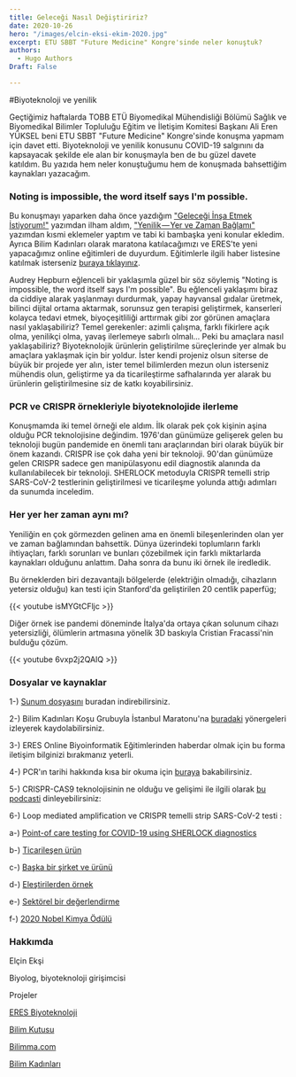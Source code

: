 ```yaml
---
title: Geleceği Nasıl Değiştiririz? 
date: 2020-10-26
hero: "/images/elcin-eksi-ekim-2020.jpg"
excerpt: ETU SBBT "Future Medicine" Kongre'sinde neler konuştuk? 
authors:
  - Hugo Authors
Draft: False 

---
```


#Biyoteknoloji ve yenilik 

Geçtiğimiz haftalarda TOBB ETÜ Biyomedikal Mühendisliği Bölümü Sağlık ve Biyomedikal Bilimler Topluluğu Eğitim ve İletişim Komitesi Başkanı Ali Eren YÜKSEL beni ETU SBBT "Future Medicine" Kongre'sinde konuşma yapmam için davet etti. Biyoteknoloji ve yenilik konusunu COVID-19 salgınını da kapsayacak şekilde ele alan bir konuşmayla ben de bu güzel davete katıldım. Bu yazıda hem neler konuştuğumu hem de konuşmada bahsettiğim kaynakları yazacağım. 

### Noting is impossible, the word itself says I'm possible. 

Bu konuşmayı yaparken daha önce yazdığım ["Geleceği İnşa Etmek İstiyorum!"](https://elcineksi.com/post/2018-08-29_gelece-i-n-a-etmek-stiyorum-d2bfbcf363c8/) yazımdan ilham aldım, ["Yenilik — Yer ve Zaman Bağlamı"](https://elcineksi.com/post/2020-03-18_yenilik-yer-ve-zaman-ba-lam-e5d41e61361/) yazımdan kısmi eklemeler yaptım ve tabi ki bambaşka yeni konular ekledim. Ayrıca Bilim Kadınları olarak maratona katılacağımızı ve ERES'te yeni yapacağımız online eğitimleri de duyurdum. Eğitimlerle ilgili haber listesine katılmak isterseniz [buraya tıklayınız](https://docs.google.com/forms/d/e/1FAIpQLSfdtSMpjbHb6ZIP8SYr_2zxTEFyUcP7Aq7I_Ymy6m2aOfxObA/viewform?usp=sf_link). 

Audrey Hepburn eğlenceli bir yaklaşımla güzel bir söz söylemiş "Noting is impossible, the word itself says I'm possible". Bu eğlenceli yaklaşımı biraz da ciddiye alarak yaşlanmayı durdurmak, yapay hayvansal gıdalar üretmek, bilinci dijital ortama aktarmak, sorunsuz gen terapisi geliştirmek, kanserleri kolayca tedavi etmek, biyoçeşitliliği arttırmak gibi zor görünen amaçlara nasıl yaklaşabiliriz? Temel gerekenler: azimli çalışma, farklı fikirlere açık olma, yenilikçi olma, yavaş ilerlemeye sabırlı olmalı... Peki bu amaçlara nasıl yaklaşabiliriz? Biyoteknolojik ürünlerin geliştirilme süreçlerinde yer almak bu amaçlara yaklaşmak için bir yoldur. İster kendi projeniz olsun siterse de büyük bir projede yer alın, ister temel bilimlerden mezun olun isterseniz mühendis olun, geliştirme ya da ticarileştirme safhalarında yer alarak bu ürünlerin geliştirilmesine siz de katkı koyabilirsiniz. 

### PCR ve CRISPR örnekleriyle biyoteknolojide ilerleme

Konuşmamda iki temel örneği ele aldım. İlk olarak pek çok kişinin aşina olduğu PCR teknolojisine değindim. 1976'dan günümüze gelişerek gelen bu teknoloji bugün pandemide en önemli tanı araçlarından biri olarak büyük bir önem kazandı. CRISPR ise çok daha yeni bir teknoloji. 90'dan günümüze gelen CRISPR sadece gen manipülasyonu edil diagnostik alanında da kullanılabilecek bir teknoloji. SHERLOCK metoduyla CRISPR temelli strip SARS-CoV-2 testlerinin geliştirilmesi ve ticarileşme yolunda attığı adımları da sunumda inceledim. 

### Her yer her zaman aynı mı? 

Yeniliğin en çok görmezden gelinen ama en önemli bileşenlerinden olan yer ve zaman bağlamından bahsettik. Dünya üzerindeki toplumların farklı ihtiyaçları, farklı sorunları ve bunları çözebilmek için farklı miktarlarda kaynakları olduğunu anlattım. Daha sonra da bunu iki örnek ile iredledik. 

Bu örneklerden biri dezavantajlı bölgelerde (elektriğin olmadığı, cihazların yetersiz olduğu) kan testi için Stanford'da geliştirilen 20 centlik paperfüg; 

{{< youtube isMYGtCFljc >}}

Diğer örnek ise pandemi döneminde İtalya'da ortaya çıkan solunum cihazı yetersizliği, ölümlerin artmasına yönelik 3D baskıyla Cristian Fracassi'nin bulduğu çözüm. 

{{< youtube 6vxp2j2QAIQ >}}

### Dosyalar ve kaynaklar

1-) [Sunum dosyasını](https://github.com/amaeksi/FUTUREMEDICINE20/blob/main/Elcin-eksi-future-medicine.pdf) buradan indirebilirsiniz. 

2-) Bilim Kadınları Koşu Grubuyla İstanbul Maratonu'na [buradaki](https://medium.com/bilim-kadınları/bilim-kadınları-koşuyor-354346993af5) yönergeleri izleyerek kaydolabilirsiniz.

3-) ERES Online Biyoinformatik Eğitimlerinden haberdar olmak için bu forma iletişim bilginizi bırakmanız yeterli. 

4-) PCR'ın tarihi hakkında kısa bir okuma için [buraya](http://www.biomedya.com/pcrin-hikayesi ) bakabilirsiniz. 

5-) CRISPR-CAS9 teknolojisinin ne olduğu ve gelişimi ile ilgili olarak [bu podcasti](https://bilimkazani.org/2016/01/25/bolum-37-crispr-genom-muhendisligi/ ) dinleyebilirsiniz:

6-) Loop mediated amplification ve CRISPR temelli strip SARS-CoV-2 testi : 

a-) [Point-of care testing for COVID-19 using SHERLOCK diagnostics](https://static1.squarespace.com/static/5b7c640be2ccd1703a3da4d3/t/5eb16fc2089aa30974484ce5/1588686798127/COVID-19+detection+%28v.20200505%29)

b-) [Ticarileşen ürün](https://sherlock.bio/crispr-sars-cov-2/) 

c-) [Başka bir şirket ve ürünü](https://mammoth.bio/diagnostics/)

d-) [Eleştirilerden örnek](https://iopscience.iop.org/article/10.1088/2516-1091/abbf5e/pdf)

e-) [Sektörel bir değerlendirme](https://www.biospace.com/article/crispr-technology-edges-closer-to-commercial-use-/)

f-) [2020 Nobel Kimya Ödülü](https://www.bilimma.com/2020-nobel-kimya-odulu-kadin-bilim-insanlarinin-oldu/)

### Hakkımda 

Elçin Ekşi

Biyolog, biyoteknoloji girişimcisi

Projeler 

[ERES Biyoteknoloji](https://tr.eresbiotech.com)

[Bilim Kutusu](https://bilimkutusu.com/tr_TR/)

[Bilimma.com](https://www.bilimma.com)

[Bilim Kadınları](https://medium.com/bilim-kadınları)





